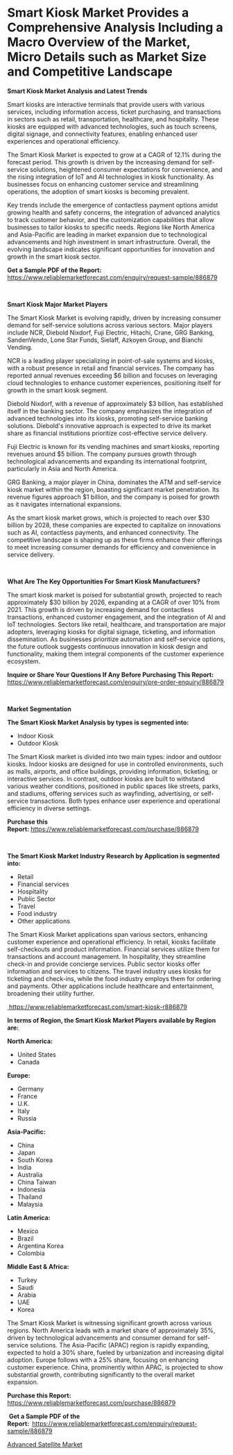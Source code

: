 <p><h1>Smart Kiosk Market Provides a Comprehensive Analysis Including a Macro Overview of the Market, Micro Details such as Market Size and Competitive Landscape</h1></p><p><strong>Smart Kiosk Market Analysis and Latest Trends</strong></p>
<p><p>Smart kiosks are interactive terminals that provide users with various services, including information access, ticket purchasing, and transactions in sectors such as retail, transportation, healthcare, and hospitality. These kiosks are equipped with advanced technologies, such as touch screens, digital signage, and connectivity features, enabling enhanced user experiences and operational efficiency.</p><p>The Smart Kiosk Market is expected to grow at a CAGR of 12.1% during the forecast period. This growth is driven by the increasing demand for self-service solutions, heightened consumer expectations for convenience, and the rising integration of IoT and AI technologies in kiosk functionality. As businesses focus on enhancing customer service and streamlining operations, the adoption of smart kiosks is becoming prevalent. </p><p>Key trends include the emergence of contactless payment options amidst growing health and safety concerns, the integration of advanced analytics to track customer behavior, and the customization capabilities that allow businesses to tailor kiosks to specific needs. Regions like North America and Asia-Pacific are leading in market expansion due to technological advancements and high investment in smart infrastructure. Overall, the evolving landscape indicates significant opportunities for innovation and growth in the smart kiosk sector.</p></p>
<p><strong>Get a Sample PDF of the Report:&nbsp;</strong> <a href="https://www.reliablemarketforecast.com/enquiry/request-sample/886879?utm_campaign=2289&utm_medium=2&utm_source=Github&utm_content=ia&utm_term=17022025&utm_id=smart-kiosk">https://www.reliablemarketforecast.com/enquiry/request-sample/886879</a></p>
<p>&nbsp;</p>
<p><strong>Smart Kiosk Major Market Players</strong></p>
<p><p>The Smart Kiosk Market is evolving rapidly, driven by increasing consumer demand for self-service solutions across various sectors. Major players include NCR, Diebold Nixdorf, Fuji Electric, Hitachi, Crane, GRG Banking, SandenVendo, Lone Star Funds, Sielaff, Azkoyen Group, and Bianchi Vending. </p><p>NCR is a leading player specializing in point-of-sale systems and kiosks, with a robust presence in retail and financial services. The company has reported annual revenues exceeding $6 billion and focuses on leveraging cloud technologies to enhance customer experiences, positioning itself for growth in the smart kiosk segment.</p><p>Diebold Nixdorf, with a revenue of approximately $3 billion, has established itself in the banking sector. The company emphasizes the integration of advanced technologies into its kiosks, promoting self-service banking solutions. Diebold's innovative approach is expected to drive its market share as financial institutions prioritize cost-effective service delivery.</p><p>Fuji Electric is known for its vending machines and smart kiosks, reporting revenues around $5 billion. The company pursues growth through technological advancements and expanding its international footprint, particularly in Asia and North America.</p><p>GRG Banking, a major player in China, dominates the ATM and self-service kiosk market within the region, boasting significant market penetration. Its revenue figures approach $1 billion, and the company is poised for growth as it navigates international expansions.</p><p>As the smart kiosk market grows, which is projected to reach over $30 billion by 2028, these companies are expected to capitalize on innovations such as AI, contactless payments, and enhanced connectivity. The competitive landscape is shaping up as these firms enhance their offerings to meet increasing consumer demands for efficiency and convenience in service delivery.</p></p>
<p>&nbsp;</p>
<p><strong>What Are The Key Opportunities For Smart Kiosk Manufacturers?</strong></p>
<p><p>The smart kiosk market is poised for substantial growth, projected to reach approximately $30 billion by 2026, expanding at a CAGR of over 10% from 2021. This growth is driven by increasing demand for contactless transactions, enhanced customer engagement, and the integration of AI and IoT technologies. Sectors like retail, healthcare, and transportation are major adopters, leveraging kiosks for digital signage, ticketing, and information dissemination. As businesses prioritize automation and self-service options, the future outlook suggests continuous innovation in kiosk design and functionality, making them integral components of the customer experience ecosystem.</p></p>
<p><strong>Inquire or Share Your Questions If Any Before Purchasing This Report:</strong> <a href="https://www.reliablemarketforecast.com/enquiry/pre-order-enquiry/886879?utm_campaign=2289&utm_medium=2&utm_source=Github&utm_content=ia&utm_term=17022025&utm_id=smart-kiosk">https://www.reliablemarketforecast.com/enquiry/pre-order-enquiry/886879</a></p>
<p>&nbsp;</p>
<p><strong>Market Segmentation</strong></p>
<p><strong>The Smart Kiosk Market Analysis by types is segmented into:</strong></p>
<p><ul><li>Indoor Kiosk</li><li>Outdoor Kiosk</li></ul></p>
<p><p>The Smart Kiosk market is divided into two main types: indoor and outdoor kiosks. Indoor kiosks are designed for use in controlled environments, such as malls, airports, and office buildings, providing information, ticketing, or interactive services. In contrast, outdoor kiosks are built to withstand various weather conditions, positioned in public spaces like streets, parks, and stadiums, offering services such as wayfinding, advertising, or self-service transactions. Both types enhance user experience and operational efficiency in diverse settings.</p></p>
<p><strong>Purchase this Report:&nbsp;</strong><a href="https://www.reliablemarketforecast.com/purchase/886879?utm_campaign=2289&utm_medium=2&utm_source=Github&utm_content=ia&utm_term=17022025&utm_id=smart-kiosk">https://www.reliablemarketforecast.com/purchase/886879</a></p>
<p>&nbsp;</p>
<p><strong>The Smart Kiosk Market Industry Research by Application is segmented into:</strong></p>
<p><ul><li>Retail</li><li>Financial services</li><li>Hospitality</li><li>Public Sector</li><li>Travel</li><li>Food industry</li><li>Other applications</li></ul></p>
<p><p>The Smart Kiosk Market applications span various sectors, enhancing customer experience and operational efficiency. In retail, kiosks facilitate self-checkouts and product information. Financial services utilize them for transactions and account management. In hospitality, they streamline check-in and provide concierge services. Public sector kiosks offer information and services to citizens. The travel industry uses kiosks for ticketing and check-ins, while the food industry employs them for ordering and payments. Other applications include healthcare and entertainment, broadening their utility further.</p></p>
<p><a href="https://www.reliablemarketforecast.com/smart-kiosk-r886879?utm_campaign=2289&utm_medium=2&utm_source=Github&utm_content=ia&utm_term=17022025&utm_id=smart-kiosk">&nbsp;https://www.reliablemarketforecast.com/smart-kiosk-r886879</a></p>
<p><strong>In terms of Region, the Smart Kiosk Market Players available by Region are:</strong></p>
<p>
    <p> <strong> North America: </strong>
        <ul>
            <li>United States</li>
            <li>Canada</li>
        </ul>
        </p> 
    <p> <strong> Europe: </strong>
        <ul>
            <li>Germany</li>
            <li>France</li>
            <li>U.K.</li>
            <li>Italy</li>
            <li>Russia</li>
        </ul>
        </p> 
    <p> <strong> Asia-Pacific: </strong>
        <ul>
            <li>China</li>
            <li>Japan</li>
            <li>South Korea</li>
            <li>India</li>
            <li>Australia</li>
            <li>China Taiwan</li>
            <li>Indonesia</li>
            <li>Thailand</li>
            <li>Malaysia</li>
        </ul>
        </p> 
    <p> <strong> Latin America: </strong>
        <ul>
            <li>Mexico</li>
            <li>Brazil</li>
            <li>Argentina Korea</li>
            <li>Colombia</li>
        </ul>
        </p> 
    <p> <strong> Middle East & Africa: </strong>
        <ul>
            <li>Turkey</li>
            <li>Saudi</li>
            <li>Arabia</li>
            <li>UAE</li>
            <li>Korea</li>
        </ul>
    </p>
    </p>
<p><p>The Smart Kiosk Market is witnessing significant growth across various regions. North America leads with a market share of approximately 35%, driven by technological advancements and consumer demand for self-service solutions. The Asia-Pacific (APAC) region is rapidly expanding, expected to hold a 30% share, fueled by urbanization and increasing digital adoption. Europe follows with a 25% share, focusing on enhancing customer experience. China, prominently within APAC, is projected to show substantial growth, contributing significantly to the overall market expansion.</p></p>
<p><strong>Purchase this Report: </strong><a href="https://www.reliablemarketforecast.com/purchase/886879?utm_campaign=2289&utm_medium=2&utm_source=Github&utm_content=ia&utm_term=17022025&utm_id=smart-kiosk">https://www.reliablemarketforecast.com/purchase/886879</a></p>
<p>&nbsp;<strong>Get a Sample PDF of the Report:&nbsp;&nbsp;</strong><a href="https://www.reliablemarketforecast.com/enquiry/request-sample/886879?utm_campaign=2289&utm_medium=2&utm_source=Github&utm_content=ia&utm_term=17022025&utm_id=smart-kiosk">https://www.reliablemarketforecast.com/enquiry/request-sample/886879</a></p>
<p><strong></strong></p>
<p><p><a href="https://github.com/shirleenfraker87/Market-Research-Report-List-1/blob/main/advanced-satellite-market.md?utm_campaign=2289&utm_medium=2&utm_source=Github&utm_content=ia&utm_term=17022025&utm_id=smart-kiosk">Advanced Satellite Market</a></p></p>